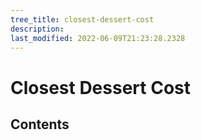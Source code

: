```yaml
---
tree_title: closest-dessert-cost
description: 
last_modified: 2022-06-09T21:23:28.2328
---
```


# Closest Dessert Cost

## Contents
